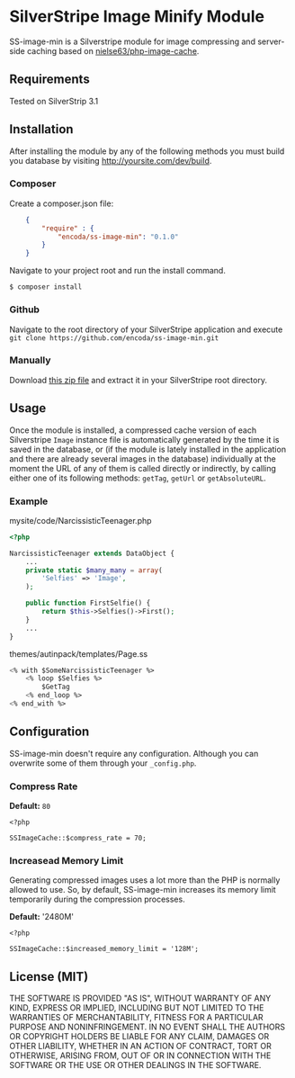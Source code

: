 # SilverStripe Image Minify Module

SS-image-min is a Silverstripe module for image compressing and server-side caching based on [nielse63/php-image-cache](https://github.com/nielse63/php-image-cache).

## Requirements

Tested on SilverStrip 3.1

## Installation

After installing the module by any of the following methods you must build you database by visiting http://yoursite.com/dev/build.

### Composer

Create a composer.json file:

``` json
    {
        "require" : {
            "encoda/ss-image-min": "0.1.0"
        }
    }
```

Navigate to your project root and run the install command.

`$ composer install`

### Github

Navigate to the root directory of your SilverStripe application and execute `git clone https://github.com/encoda/ss-image-min.git`

### Manually

Download [this zip file](https://github.com/encoda/ss-image-min/zipball/master) and extract it in your SilverStripe root directory.

## Usage

Once the module is installed, a compressed cache version of each Silverstripe `Image` instance file is automatically generated by the time it is saved in the database, or (if the module is lately installed in the application and there are already several images in the database) individually at the moment the URL of any of them is called directly or indirectly, by calling either one of its following methods: `getTag`, `getUrl` or `getAbsoluteURL`.

### Example

mysite/code/NarcissisticTeenager.php

``` php
<?php

NarcissisticTeenager extends DataObject {
    ...
    private static $many_many = array(
        'Selfies' => 'Image',
    );

    public function FirstSelfie() {
        return $this->Selfies()->First();
    }
    ...
}
```

themes/autinpack/templates/Page.ss

``` ss
<% with $SomeNarcissisticTeenager %>
    <% loop $Selfies %>
        $GetTag
    <% end_loop %>
<% end_with %>
```

## Configuration

SS-image-min doesn't require any configuration.
Although you can overwrite some of them through your `_config.php`.

### Compress Rate

**Default:** `80`

```
<?php

SSImageCache::$compress_rate = 70;
```

### Increasead Memory Limit

Generating compressed images uses a lot more than the PHP is normally allowed to use. So, by default, SS-image-min increases its memory limit temporarily during the compression processes.

**Default:** '2480M'

```
<?php

SSImageCache::$increased_memory_limit = '128M';
```

## License (MIT)

THE SOFTWARE IS PROVIDED "AS IS", WITHOUT WARRANTY OF ANY KIND, EXPRESS OR
IMPLIED, INCLUDING BUT NOT LIMITED TO THE WARRANTIES OF MERCHANTABILITY,
FITNESS FOR A PARTICULAR PURPOSE AND NONINFRINGEMENT. IN NO EVENT SHALL THE
AUTHORS OR COPYRIGHT HOLDERS BE LIABLE FOR ANY CLAIM, DAMAGES OR OTHER
LIABILITY, WHETHER IN AN ACTION OF CONTRACT, TORT OR OTHERWISE, ARISING FROM,
OUT OF OR IN CONNECTION WITH THE SOFTWARE OR THE USE OR OTHER DEALINGS IN
THE SOFTWARE.
